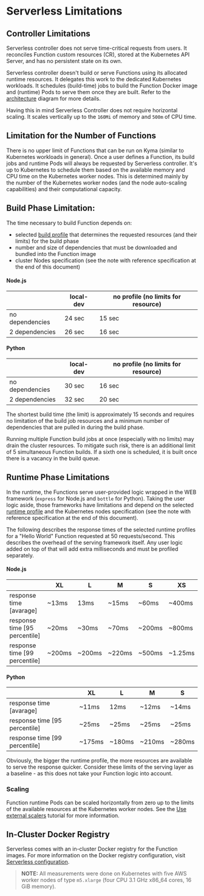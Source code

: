 # Serverless Limitations

## Controller Limitations
Serverless controller does not serve time-critical requests from users.
It reconciles Function custom resources (CR), stored at the Kubernetes API Server, and has no persistent state on its own.

Serverless controller doesn't build or serve Functions using its allocated runtime resources. It delegates this work to the dedicated Kubernetes workloads. It schedules (build-time) jobs to build the Function Docker image and (runtime) Pods to serve them once they are built. 
Refer to the [architecture](technical-reference/04-10-architecture.md) diagram for more details.

Having this in mind Serverless Controller does not require horizontal scaling.
It scales vertically up to the `160Mi` of memory and `500m` of CPU time.

## Limitation for the Number of Functions
There is no upper limit of Functions that can be run on Kyma (similar to Kubernetes workloads in general). Once a user defines a Function, its build jobs and runtime Pods will always be requested by Serverless controller. It's up to Kubernetes to schedule them based on the available memory and CPU time on the Kubernetes worker nodes. This is determined mainly by the number of the Kubernetes worker nodes (and the node auto-scaling capabilities) and their computational capacity.

## Build Phase Limitation:
The time necessary to build Function depends on:
 - selected [build profile](technical-reference/07-80-available-presets.md#build-jobs-resources) that determines the requested resources (and their limits) for the build phase 
 - number and size of dependencies that must be downloaded and bundled into the Function image
 - cluster Nodes specification (see the note with reference specification at the end of this document)

<!-- tabs:start -->

#### **Node.js**

|                 | local-dev | no profile (no limits for resource) |
|-----------------|-----------|-------------------------------------|
| no dependencies | 24 sec    | 15 sec                              |
| 2 dependencies  | 26 sec    | 16 sec                              |

#### **Python**

|                 | local-dev | no profile (no limits for resource) |
|-----------------|-----------|-------------------------------------|
| no dependencies | 30 sec    | 16 sec                              |
| 2 dependencies  | 32 sec    | 20 sec                              |

<!-- tabs:end -->

The shortest build time (the limit) is approximately 15 seconds and requires no limitation of the build job resources and a minimum number of dependencies that are pulled in during the build phase.

Running multiple Function build jobs at once (especially with no limits) may drain the cluster resources. To mitigate such risk, there is an additional limit of 5 simultaneous Function builds. If a sixth one is scheduled, it is built once there is a vacancy in the build queue.

## Runtime Phase Limitations
In the runtime, the Functions serve user-provided logic wrapped in the WEB framework (`express` for Node.js and `bottle` for Python). Taking the user logic aside, those frameworks have limitations and depend on the selected [runtime profile](technical-reference/07-80-available-presets.md#functions-resources) and the Kubernetes nodes specification (see the note with reference specification at the end of this document).

The following describes the response times of the selected runtime profiles for a "Hello World" Function requested at 50 requests/second. This describes the overhead of the serving framework itself. Any user logic added on top of that will add extra milliseconds and must be profiled separately.

<!-- tabs:start -->

#### **Node.js**

|                               | XL     | L      | M      | S      | XS      |
|-------------------------------|--------|--------|--------|--------|---------|
| response time [avarage]       | ~13ms  | 13ms   | ~15ms  | ~60ms  | ~400ms  |
| response time [95 percentile] | ~20ms  | ~30ms  | ~70ms  | ~200ms | ~800ms  |
| response time [99 percentile] | ~200ms | ~200ms | ~220ms | ~500ms | ~1.25ms |

#### **Python**

|                               | XL     | L      | M      | S      |
|-------------------------------|--------|--------|--------|--------|
| response time [avarage]       | ~11ms  | 12ms   | ~12ms  | ~14ms  |
| response time [95 percentile] | ~25ms  | ~25ms  | ~25ms  | ~25ms  |
| response time [99 percentile] | ~175ms | ~180ms | ~210ms | ~280ms |

<!-- tabs:end -->

Obviously, the bigger the runtime profile, the more resources are available to serve the response quicker. Consider these limits of the serving layer as a baseline - as this does not take your Function logic into account.


### Scaling

Function runtime Pods can be scaled horizontally from zero up to the limits of the available resources at the Kubernetes worker nodes.
See the [Use external scalers](tutorials/01-130-use-external-scalers.md) tutorial for more information.

## In-Cluster Docker Registry

Serverless comes with an in-cluster Docker registry for the Function images. For more information on the Docker registry configuration, visit [Serverless configuration](00-20-configure-serverless.md#configure-docker-registry).

> **NOTE:** All measurements were done on Kubernetes with five AWS worker nodes of type `m5.xlarge` (four CPU 3.1 GHz x86_64 cores, 16 GiB memory).